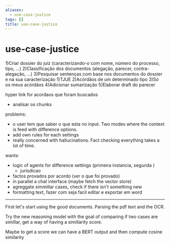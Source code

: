 ```yaml
---
aliases:
  - use-case-justice
tags: []
title: use-case-justice
---
```


# use-case-justice

1)Criar dossier do juíz (caracterizando-o com nome, número do processo, tipo, …)
2)Classificação dos documentos (alegação, parecer, contra-alegação, …)
3)Pesquisar sentenças com base nos documentos do dossier e na sua caracterização
  1)TJUE
  2)Acórdãos de um determinado tipo
  3)Só os meus acórdãos
  4)Adicionar sumarização
5)Elaborar draft do parecer


hyper link for acordaos que foram buscados
  - analisar os chunks


problems:
 - o user tem que saber o que esta no input. Two modes where the context is feed with difference options.  
 - add own rules for each settings
 - really concerned with hallucinations. Fact checking everything takes a lot of time. 

wants:
 - logic of agents for difference settings (primeira instancia, segunda )
    - jurisdicao
 - factos provados por acordo (ver o que foi provado)
 - in parallel a chat interface (maybe fetch the vector store)
 - agreggate simmillar cases, check if there isn't something new 
 - formatting text, fazer com seja facil editar e exportar em word

------------------
First let's start using the good documents. Parsing the pdf text and the OCR.


Try the new reasoning model with the goal of comparing if two cases are simillar, get a way of having a simillarity score.

Maybe to get a score we can have a BERT output and then compute cosine similarity




  
